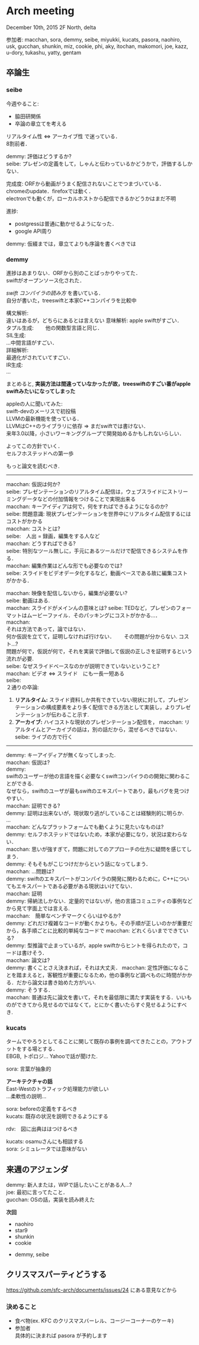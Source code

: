 # Arch meeting
December 10th, 2015
2F North, delta

参加者: macchan, sora, demmy, seibe, miyukki, kucats, pasora, naohiro, usk, gucchan, shunkin, miz, cookie, phi, aky, itochan, makomori, joe, kazz, u-dory, tukashu, yatty, gentam  

## 卒論生

### seibe

今週やること:  
- 脇田研関係  
- 卒論の章立てを考える

リアルタイム性 <=> アーカイブ性 で迷っている．  
8割前者．

demmy: 評価はどうするか?  
seibe: プレゼンの定義をして，しゃんと伝わっているかどうかで，評価するしかない．

完成度: ORFから動画がうまく配信されないことでつまづいている．  
    chromeのupdate．firefoxでは動く．  
    electronでも動くが，ローカルホストから配信できるかどうかはまだ不明  

進捗:  
- postgressは普通に動かせるようになった．  
- google API周り  

demmy: 仮綴までは，章立てよりも序論を書くべきでは  


### demmy

進捗はあまりない．ORFから別のことばっかりやってた．  
swiftがオープンソース化された．  

_swift コンパイラの読み方_ を書いている．  
自分が書いた，treeswiftと本家C++コンパイラを比較中  

構文解析:  
    違いはあるが，どちらにあるとは言えない
意味解析:
    apple swiftがすごい．  
タプル生成:　　
    他の関数型言語と同じ．  
SIL生成:  
    ...中間言語がすごい．  
詳細解析:  
    最適化がされていてすごい．  
IR生成:  
    ...  

まとめると, __実装方法は間違っていなかったが故，treeswiftのすごい番がapple swiftみたいになってしまった__

appleの人に聞いてみた:  
    swift-devのメーリスで初投稿  
        LLVMの最新機能を使っている．  
        LLVMはC++のライブラリに依存 => まだswiftでは書けない．  
        来年3.0以降，小さいワーキンググループで開発始めるかもしれないらしい．  

よってこの方針でいく．  
セルフホステッドへの第一歩    

もっと論文を読むべき.

- - -  

macchan: 仮説は何か?  
seibe: プレゼンテーションのリアルタイム配信は，ウェブスライドにストリーミングデータなどの付加情報をつけることで実現出来る  
macchan: キーアイディアは何で，何をすればできるようになるのか?  
seibe: 問題意識: 現状プレゼンテーションを世界中にリアルタイム配信するにはコストがかかる  
macchan: コストとは?  
seibe:　人出 = 録画，編集をする人など  
macchan: どうすればできる?  
seibe: 特別なツール無しに，手元にあるツールだけで配信できるシステムを作る．  
macchan: 編集作業はどんな形でも必要なのでは?  
seibe: スライドをビデオデータ化するなど，動画ベースである故に編集コストがかかる．  

macchan: 映像を配信しないから，編集が必要ない?  
seibe: 動画はある.  
macchan: スライドがメインんの意味とは?
seibe: TEDなど，プレゼンのフォーマットはムービーファイル．そのパッキングにコストがかかる...．  
macchan:  
    それは方法であって，論ではない．  
    何か仮説を立てて，証明しなければ行けない．　　
    その問題が分からない.  コスト...?  
    問題が何で，仮説が何で，それを実装で評価して仮説の正しさを証明するという流れが必要.  
seibe: なぜスライドベースなのかが説明できていないということ?   
macchan: ビデオ <=> スライド　にも一長一短ある  
seibe:  
２通りの卒論:  
1. __リアルタイム:__ スライド資料しか共有できていない現状に対して，プレゼンテーションの構成要素をより多く配信できる方法として実装し，よりプレゼンテーションが伝わること示す.　
2. __アーカイブ:__ ハイコストな現状のプレゼンテーション配信を，
macchan: リアルタイムとアーカイブの話は，別の話だから，混ぜるべきではない．  
seibe: ライブの方で行く  

- - -  

demmy: キーアイディアが無くなってしまった.  
macchan: 仮説は?  
demmy:  
    swiftのユーザーが他の言語を描く必要なくswiftコンパイラのの開発に関わることができる.  
    なぜなら，swiftのユーザが最もswiftのエキスパートであり，最もバグを見つけやすい．  
macchan: 証明できる?  
demmy: 証明は出来ないが，現状取り逃がしていることは経験則的に明らか.  
...  
macchan: どんなプラットフォームでも動くように見たいなものは?  
demmy: セルフホステッドではないため，本家が必要になり，状況は変わらない．  
macchan: 思いが強すぎて，問題に対してのアプローチの仕方に疑問を感じてしまう．  
demmy: そもそもがこじつけだからという話になってしまう．  
macchan: ...問題は?  
demmy: swiftのエキスパートがコンパイラの開発に関わるために，C++についてもエキスパートである必要がある現状はいけてない．  
macchan: 証明  
demmy: 帰納法しかない．定量的ではないが，他の言語コミュニティの事例などから見て字面上では言える.  
macchan:　簡単なベンチマークくらいはやるか?  
demmy: どれだけ複雑なコードが動くかよりも，その手順が正しいのかが重要だから，各手順ごとに比較的単純なコードで
macchan: どれくらいまでできている?  
demmy: 型推論で止まっているが，apple swiftからヒントを得られたので，コードは書けそう．  
macchan: 論文は?  
demmy: 書くことさえ決まれば，それは大丈夫．
macchan: 定性評価になることを踏まえると，客観性が重要になるため，他の事例など調べものに時間がかかる．だから論文は書き始めた方がいい.  
demmy:  そうする．  
macchan: 普通は先に論文を書いて，それを最低限に満たす実装をする．いいものができてから見せるのではなくて，とにかく書いたらすぐ見せるようにすべき.  


### kucats  

タームでやろうとしてることに関して既存の事例を調べてきたことの，アウトプットをする場とする．  
EBGB, トポロジ...
Yahooで話が聞けた.  

sora: 言葉が抽象的  

__アーキテクチャの話__  
East-Westのトラフィック処理能力が欲しい  
...柔軟性の説明...  

sora: beforeの定義をするべき  
kucats: 既存の状況を説明できるようにする  

rdv:　図に出典ははつけるべき  

kucats: osamuさんにも相談する  
sora: シミュレータでは意味がない  


## 来週のアジェンダ  

demmy: 新人または，WIPで話したいことがある人...?  
joe: 最初に言ってたこと．  
gucchan: OSの話，実装を読み終えた  

__次回__
- naohiro
- star9
- shunkin
- cookie
+ demmy, seibe

## クリスマスパーティどうする
https://github.com/sfc-arch/documents/issues/24 にある意見などから
### 決めること
* 食べ物(ex. KFC のクリスマスバーレル、コージーコーナーのケーキ)
* 参加者  
具体的に決まれば pasora が予約します
